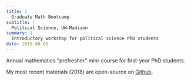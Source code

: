 ```yaml
---
title: |
  Graduate Math Bootcamp
subtitle: |
  Political Science, UW–Madison
summary: |
  Introductory workshop for political science PhD students
date: 2018-08-01
---
```



Annual mathematics "prefresher" mini-course for first-year PhD students. 

My most recent materials (2018) are open-source on [Github](https://github.com/mikedecr/math-camp-2018).
